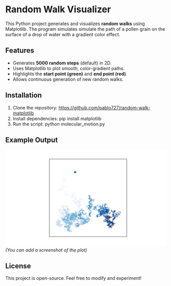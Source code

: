 # Random Walk Visualizer

This Python project generates and visualizes **random walks** using Matplotlib. The program simulates  simulate the path of a pollen grain on the surface of a drop of water with a gradient color effect.

## Features
- Generates **5000 random steps** (default) in 2D.
- Uses Matplotlib to plot smooth, color-gradient paths.
- Highlights the **start point (green)** and **end point (red)**.
- Allows continuous generation of new random walks.

## Installation
1. Clone the repository:
https://github.com/pablo727/random-walk-matplotlib
2. Install dependencies:
pip install matplotlib
3. Run the script:
python molecular_motion.py

## Example Output
![Random Walk Example](screenshot.png) *(You can add a screenshot of the plot)*

## License
This project is open-source. Feel free to modify and experiment!


